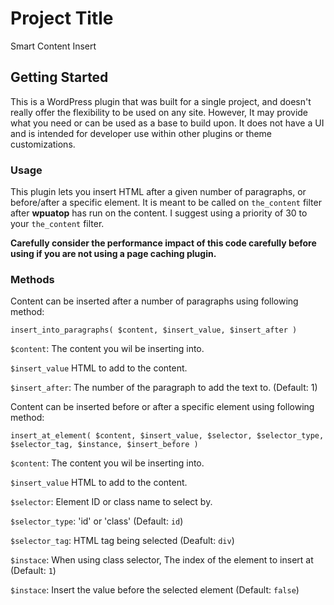 # Project Title

Smart Content Insert

## Getting Started

This is a WordPress plugin that was built for a single project, and doesn't really offer the flexibility to be used on any site. However, It may provide what you need or can be used as a base to build upon. It does not have a UI and is intended for developer use within other plugins or theme customizations.

### Usage

This plugin lets you insert HTML after a given number of paragraphs, or before/after a specific element. It is meant to be called on `the_content` filter after **wpuatop** has run on the content. I suggest using a priority of 30 to your `the_content` filter.

**Carefully consider the performance impact of this code carefully before using if you are not using a page caching plugin.**

### Methods

Content can be inserted after a number of paragraphs using following method:

```
insert_into_paragraphs( $content, $insert_value, $insert_after )
```

`$content`: The content you wil be inserting into.

`$insert_value` HTML to add to the content.

`$insert_after`: The number of the paragraph to add the text to. (Default: 1)

Content can be inserted before or after a specific element using following method:

```
insert_at_element( $content, $insert_value, $selector, $selector_type, $selector_tag, $instance, $insert_before )
```

`$content`: The content you wil be inserting into.

`$insert_value` HTML to add to the content.

`$selector`: Element ID or class name to select by.

`$selector_type`: 'id' or 'class' (Default: `id`)

`$selector_tag`: HTML tag being selected (Deafult: `div`)

`$instace`: When using class selector, The index of the element to insert at (Default: `1`)

`$instace`: Insert the value before the selected element (Default: `false`)

